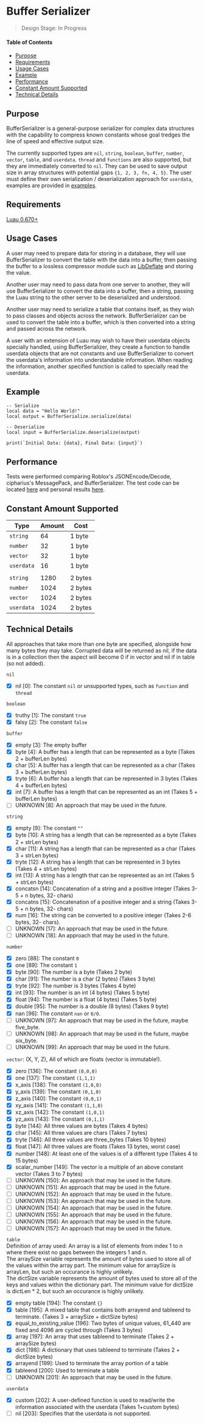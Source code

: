 # Buffer Serializer

> Design Stage: In Progress

#### Table of Contents
- [Purpose](#purpose)
- [Requirements](#requirements)
- [Usage Cases](#usage-cases)
- [Example](#example)
- [Performance](#performance)
- [Constant Amount Supported](#constant-amount-supported)
- [Technical Details](#technical-details)


## Purpose

BufferSerializer is a general-purpose serializer for complex data structures with the capability to compress known constants whose goal tredges the line of speed and effective output size.
  
The currently supported types are `nil`, `string`, `boolean`, `buffer`, `number`, `vector`, `table`, and `userdata`.  `thread` and `functions` are also supported, but they are immediately converted to `nil`.  They can be used to save output size in array structures with potential gaps `{1, 2, 3, fn, 4, 5}`.  The user must define their own serialization / deserialization approach for `userdata`, examples are provided in [examples](./examples).

## Requirements
[Luau 0.670+](https://github.com/luau-lang/luau/releases)

## Usage Cases
A user may need to prepare data for storing in a database, they will use BufferSerializer to convert the table with the data into a buffer, then passing the buffer to a lossless compressor module such as [LibDeflate](https://github.com/safeteeWow/LibDeflate) and storing the value.

Another user may need to pass data from one server to another, they will use BufferSerializer to convert the data into a buffer, then a string, passing the Luau string to the other server to be deserialized and understood.

Another user may need to serialize a table that contains itself, as they wish to pass classes and objects across the network.  BufferSerializer can be used to convert the table into a buffer, which is then converted into a string and passed across the network.

A user with an extension of Luau may wish to have their userdata objects specially handled, using BufferSerializer, they create a function to handle userdata objects that are not constants and use BufferSerializer to convert the userdata's information into understandable information.  When reading the information, another specified function is called to specially read the userdata.


## Example
```luau
-- Serialize
local data = "Hello World!"
local output = BufferSerialize.serialize(data)

-- Deserialize
local input = BufferSerialize.deserialize(output)

print(`Initial Data: {data}, Final Data: {input}`)
```

## Performance

Tests were performed comparing Roblox's JSONEncode/Decode, cipharius's MessagePack, and BufferSerializer.  The test code can be located [here](./bench/compare.luau) and personal results [here](./bench/compare_results.txt).

## Constant Amount Supported
| **Type** | **Amount** | **Cost** |
| ---- | ---- | ---- |
| `string` | 64 | 1 byte |
| `number` | 32 | 1 byte |
| `vector` | 32 | 1 byte |
| `userdata` | 16 | 1 byte |
|  |  |  |
| `string` | 1280 | 2 bytes |
| `number` | 1024 | 2 bytes |
| `vector` | 1024 | 2 bytes |
| `userdata` | 1024 | 2 bytes |


## Technical Details

All approaches that take more than one byte are specified, alongside how many bytes they may take.
Corrupted data will be returned as nil, if the data is in a collection then the aspect will become 0 if in 
vector and nil if in table (so not added).

`nil`
- [X] nil [0]: The constant `nil` or unsupported types, such as `function` and `thread`

`boolean`
- [X] truthy [1]: The constant `true`
- [X] falsy [2]: The constant `false`

`buffer`
- [X] empty [3]: The empty buffer
- [X] byte [4]: A buffer has a length that can be represented as a byte (Takes 2 + bufferLen bytes)
- [X] char [5]: A buffer has a length that can be represented as a char (Takes 3 + bufferLen bytes)
- [X] tryte [6]: A buffer has a length that can be represented in 3 bytes (Takes 4 + bufferLen bytes)
- [X] int [7]: A buffer has a length that can be represented as an int (Takes 5 + bufferLen bytes)
- [ ] UNKNOWN [8]: An approach that may be used in the future.

`string`
- [X] empty [9]: The constant `""`
- [X] byte [10]: A string has a length that can be represented as a byte (Takes 2 + strLen bytes)
- [X] char [11]: A string has a length that can be represented as a char (Takes 3 + strLen bytes)
- [X] tryte [12]: A string has a length that can be represented in 3 bytes (Takes 4 + strLen bytes)
- [X] int [13]: A string has a length that can be represented as an int (Takes 5 + strLen bytes)
- [X] concatsn [14]: Concatenation of a string and a positive integer (Takes 3-5 + n bytes, 32- chars)
- [X] concatns [15]: Concatenation of a positive integer and a string (Takes 3-5 + n bytes, 32- chars)
- [X] num [16]: The string can be converted to a positive integer (Takes 2-6 bytes, 32- chars).
- [ ] UNKNOWN [17]: An approach that may be used in the future.
- [ ] UNKNOWN [18]: An approach that may be used in the future.

`number`
- [X] zero [88]: The constant `0`
- [X] one [89]: The constant `1`
- [X] byte [90]: The number is a byte (Takes 2 byte)
- [X] char [91]: The number is a char (2 bytes) (Takes 3 byte)
- [X] tryte [92]: The number is 3 bytes (Takes 4 byte)
- [X] int [93]: The number is an int (4 bytes) (Takes 5 byte)
- [X] float [94]: The number is a float (4 bytes) (Takes 5 byte)
- [X] double [95]: The number is a double (8 bytes) (Takes 9 byte)
- [X] nan [96]: The constant `nan` or `0/0`.
- [ ] UNKNOWN [97]: An approach that may be used in the future, maybe five_byte.
- [ ] UNKNOWN [98]: An approach that may be used in the future, maybe six_byte.
- [ ] UNKNOWN [99]: An approach that may be used in the future.

`vector`: (X, Y, Z), All of which are floats (vector is immutable!).
- [X] zero [136]: The constant `(0,0,0)`
- [X] one [137]: The constant `(1,1,1)`
- [X] x_axis [138]: The constant `(1,0,0)`
- [X] y_axis [139]: The constant `(0,1,0)`
- [X] z_axis [140]: The constant `(0,0,1)`
- [X] xy_axis [141]: The constant `(1,1,0)`
- [X] xz_axis [142]: The constant `(1,0,1)`
- [X] yz_axis [143]: The constant `(0,1,1)`
- [X] byte [144]: All three values are bytes (Takes 4 bytes)
- [X] char [145]: All three values are chars (Takes 7 bytes)
- [X] tryte [146]: All three values are three_bytes (Takes 10 bytes)
- [X] float [147]: All three values are floats (Takes 13 bytes, worst case) 
- [X] number [148]: At least one of the values is of a different type (Takes 4 to 15 bytes) 
- [X] scalar_number [149]: The vector is a multiple of an above constant vector (Takes 3 to 7 bytes)
- [ ] UNKNOWN [150]: An approach that may be used in the future.
- [ ] UNKNOWN [151]: An approach that may be used in the future.
- [ ] UNKNOWN [152]: An approach that may be used in the future.
- [ ] UNKNOWN [153]: An approach that may be used in the future.
- [ ] UNKNOWN [154]: An approach that may be used in the future.
- [ ] UNKNOWN [155]: An approach that may be used in the future.
- [ ] UNKNOWN [156]: An approach that may be used in the future.
- [ ] UNKNOWN [157]: An approach that may be used in the future.

`table`  
Definition of array used: An array is a list of elements from index 1 to n where there exist no gaps between the integers 1 and n.  
The arraySize variable represents the amount of bytes used to store all of the values within the array part.  The minimum value for arraySize is arrayLen, but such an occurance is highly unlikely.  
The dictSize variable represents the amount of bytes used to store all of the keys and values within the dictionary part.  The minimum value for dictSize is dictLen * 2, but such an occurance is highly unlikely.

- [X] empty table [194]: The constant ```{}```
- [X] table [195]: A mixed table that contains both arrayend and tableend to terminate. (Takes 3 + arraySize + dictSize bytes)
- [X] equal_to_existing_value [196]: Two bytes of unique values, 61_440 are fixed and 4096 are cycled through (Takes 3 bytes)
- [X] array [197]: An array that uses tableend to terminate (Takes 2 + arraySize bytes)
- [X] dict [198]: A dictionary that uses tableend to terminate (Takes 2 + dictSize bytes) 
- [X] arrayend [199]: Used to terminate the array portion of a table
- [X] tableend [200]: Used to terminate a table
- [ ] UNKNOWN [201]: An approach that may be used in the future.

`userdata`
- [X] custom [202]: A user-defined function is used to read/write the information associated with the userdata (Takes 1+custom bytes)
- [ ] nil [203]: Specifies that the userdata is not supported.